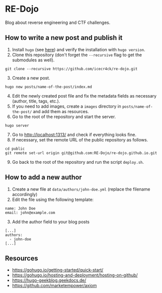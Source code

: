 # RE-Dojo

Blog about reverse engineering and CTF challenges.

## How to write a new post and publish it

1. Install `hugo` (see [here](https://gohugo.io/getting-started/installing/)) and verify the installation with `hugo version`.
2. Clone this repository (don't forget the `--recursive` flag to get the submodules as well).
```
git clone --recursive https://github.com/icecr4ck/re-dojo.git
```
3. Create a new post.
```
hugo new posts/name-of-the-post/index.md
```
4. Edit the newly created post file and fix the metadata fields as necessary (author, title, tags, etc.).
5. If you need to add images, create a `images` directory in `posts/name-of-the-post/` and add them as resources.
6. Go to the root of the repository and start the server.
```
hugo server
```
7. Go to [http://localhost:1313/](http://localhost:1313) and check if everything looks fine.
8. If necessary, set the remote URL of the public repository as follows.
```
cd public
git remote set-url origin git@github.com:RE-Dojo/re-dojo.github.io.git
```
9. Go back to the root of the repository and run the script `deploy.sh`.

## How to add a new author

1. Create a new file at `data/authors/john-doe.yml` (replace the filename accordingly)
2. Edit the file using the following template:
```
name: John Doe
email: john@example.com
```
3. Add the author field to your blog posts
```
[...]
authors:
  - john-doe 
[...]
```

## Resources

* https://gohugo.io/getting-started/quick-start/
* https://gohugo.io/hosting-and-deployment/hosting-on-github/
* https://hugo-geekblog.geekdocs.de/
* https://github.com/marketempower/axiom
